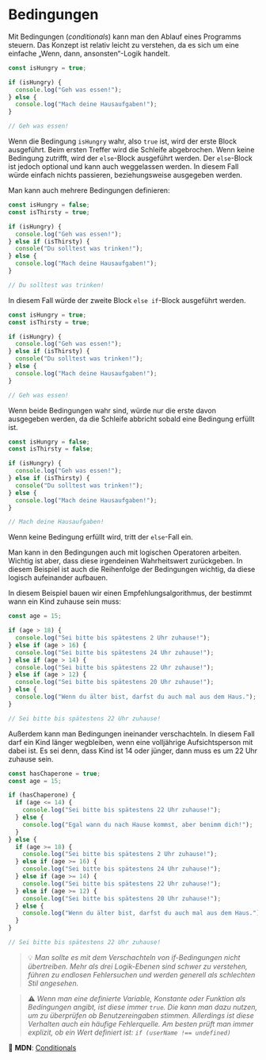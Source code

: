 # Bedingungen

Mit Bedingungen (_conditionals_) kann man den Ablauf eines Programms steuern. Das Konzept ist relativ leicht zu verstehen, da es sich um eine einfache „Wenn, dann, ansonsten“-Logik handelt.

```javascript
const isHungry = true;

if (isHungry) {
  console.log("Geh was essen!");
} else {
  console.log("Mach deine Hausaufgaben!");
}

// Geh was essen!
```

Wenn die Bedingung `isHungry` wahr, also `true` ist, wird der erste Block ausgeführt. Beim ersten Treffer wird die Schleife abgebrochen. Wenn keine Bedingung zutrifft, wird der `else`-Block ausgeführt werden. Der `else`-Block ist jedoch optional und kann auch weggelassen werden. In diesem Fall würde einfach nichts passieren, beziehungsweise ausgegeben werden.

Man kann auch mehrere Bedingungen definieren:

```javascript
const isHungry = false;
const isThirsty = true;

if (isHungry) {
  console.log("Geh was essen!");
} else if (isThirsty) {
  console("Du solltest was trinken!");
} else {
  console.log("Mach deine Hausaufgaben!");
}

// Du solltest was trinken!
```

In diesem Fall würde der zweite Block `else if`-Block ausgeführt werden.

```javascript
const isHungry = true;
const isThirsty = true;

if (isHungry) {
  console.log("Geh was essen!");
} else if (isThirsty) {
  console("Du solltest was trinken!");
} else {
  console.log("Mach deine Hausaufgaben!");
}

// Geh was essen!
```

Wenn beide Bedingungen wahr sind, würde nur die erste davon ausgegeben werden, da die Schleife abbricht sobald eine Bedingung erfüllt ist.

```javascript
const isHungry = false;
const isThirsty = false;

if (isHungry) {
  console.log("Geh was essen!");
} else if (isThirsty) {
  console("Du solltest was trinken!");
} else {
  console.log("Mach deine Hausaufgaben!");
}

// Mach deine Hausaufgaben!
```

Wenn keine Bedingung erfüllt wird, tritt der `else`-Fall ein.

Man kann in den Bedingungen auch mit logischen Operatoren arbeiten. Wichtig ist aber, dass diese irgendeinen Wahrheitswert zurückgeben. In diesem Beispiel ist auch die Reihenfolge der Bedingungen wichtig, da diese logisch aufeinander aufbauen.

In diesem Beispiel bauen wir einen Empfehlungsalgorithmus, der bestimmt wann ein Kind zuhause sein muss:

```javascript
const age = 15;

if (age > 18) {
  console.log("Sei bitte bis spätestens 2 Uhr zuhause!");
} else if (age > 16) {
  console.log("Sei bitte bis spätestens 24 Uhr zuhause!");
} else if (age > 14) {
  console.log("Sei bitte bis spätestens 22 Uhr zuhause!");
} else if (age > 12) {
  console.log("Sei bitte bis spätestens 20 Uhr zuhause!");
} else {
  console.log("Wenn du älter bist, darfst du auch mal aus dem Haus.");
}

// Sei bitte bis spätestens 22 Uhr zuhause!
```

Außerdem kann man Bedingungen ineinander verschachteln. In diesem Fall darf ein Kind länger wegbleiben, wenn eine volljährige Aufsichtsperson mit dabei ist. Es sei denn, dass Kind ist 14 oder jünger, dann muss es um 22 Uhr zuhause sein.

```javascript
const hasChaperone = true;
const age = 15;

if (hasChaperone) {
  if (age <= 14) {
    console.log("Sei bitte bis spätestens 22 Uhr zuhause!");
  } else {
    console.log("Egal wann du nach Hause kommst, aber benimm dich!");
  }
} else {
  if (age >= 18) {
    console.log("Sei bitte bis spätestens 2 Uhr zuhause!");
  } else if (age >= 16) {
    console.log("Sei bitte bis spätestens 24 Uhr zuhause!");
  } else if (age >= 14) {
    console.log("Sei bitte bis spätestens 22 Uhr zuhause!");
  } else if (age >= 12) {
    console.log("Sei bitte bis spätestens 20 Uhr zuhause!");
  } else {
    console.log("Wenn du älter bist, darfst du auch mal aus dem Haus.");
  }
}

// Sei bitte bis spätestens 22 Uhr zuhause!
```

> 💡 _Man sollte es mit dem Verschachteln von if-Bedingungen nicht übertreiben. Mehr als drei Logik-Ebenen sind schwer zu verstehen, führen zu endlosen Fehlersuchen und werden generell als schlechten Stil angesehen._

> ⚠️ _Wenn man eine definierte Variable, Konstante oder Funktion als Bedingungen angibt, ist diese immer `true`. Die kann man dazu nutzen, um zu überprüfen ob Benutzereingaben stimmen. Allerdings ist diese Verhalten auch ein häufige Fehlerquelle. Am besten prüft man immer explizit, ob ein Wert definiert ist: `if (userName !== undefined)`_

📖 **MDN**: [Conditionals](https://developer.mozilla.org/en-US/docs/Learn/JavaScript/Building_blocks/conditionals)
